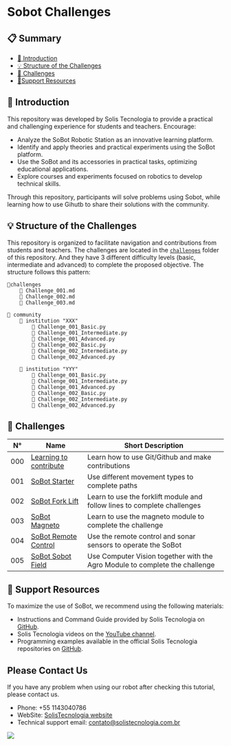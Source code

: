 # Sobot Challenges

## 📋 Summary
- [🚀 Introduction](#id01)
- [💡 Structure of the Challenges](#id02)
- [🧩 Challenges](#id03)
- [🌟Support Resources](#id04)

## 🚀 Introduction <a name="id01"></a>
This repository was developed by Solis Tecnologia to provide a practical and challenging experience for students and teachers. Encourage:

- Analyze the SoBot Robotic Station as an innovative learning platform.
- Identify and apply theories and practical experiments using the SoBot platform.
- Use the SoBot and its accessories in practical tasks, optimizing educational applications.
- Explore courses and experiments focused on robotics to develop technical skills.

Through this repository, participants will solve problems using Sobot, while learning how to use Gihutb to share their solutions with the community.

## 💡 Structure of the Challenges <a name="id02"></a>

This repository is organized to facilitate navigation and contributions from students and teachers. The challenges are located in the [`challenges`](./challenges) folder of this repository. And they have 3 different difficulty levels (basic, intermediate and advanced) to complete the proposed objective. The structure follows this pattern:

```
📂challenges 
    📄 Challenge_001.md                        
    📄 Challenge_002.md                        
    📄 Challenge_003.md                        

📂 community
    📂 institution "XXX" 
        📘 Challenge_001_Basic.py 
        📘 Challenge_001_Intermediate.py 
        📘 Challenge_001_Advanced.py 
        📘 Challenge_002_Basic.py 
        📘 Challenge_002_Intermediate.py 
        📘 Challenge_002_Advanced.py 

    📂 institution "YYY" 
        📘 Challenge_001_Basic.py 
        📘 Challenge_001_Intermediate.py 
        📘 Challenge_001_Advanced.py 
        📘 Challenge_002_Basic.py 
        📘 Challenge_002_Intermediate.py 
        📘 Challenge_002_Advanced.py 

```
 
## 🧩 Challenges <a name="id03"></a>

| N° | Name | Short Description 
| - | - | - 
| 000 | [Learning to contribute](./challenges/challenge_000.md) | Learn how to use Git/Github and make contributions |
| 001 | [SoBot Starter](./challenges/challenge_001.md) | Use different movement types to complete paths|
| 002 | [SoBot Fork Lift](./challenges/challenge_002.md) |Learn to use the forklift module and follow lines to complete challenges|
| 003 | [SoBot Magneto](./challenges/challenge_003.md) | Learn to use the magneto module to complete the challenge|
| 004 | [SoBot Remote Control](./challenges/challenge_004.md) | Use the remote control and sonar sensors to operate the SoBot |
| 005 | [SoBot Sobot Field](./challenges/challenge_005.md) | Use Computer Vision together with the Agro Module to complete the challenge |


## 🌟 Support Resources <a name="id04"></a>
To maximize the use of SoBot, we recommend using the following materials:

- Instructions and Command Guide provided by Solis Tecnologia on [GitHub](https://github.com/SolisTecnologia/SoBot-Technical-Documents).
- Solis Tecnologia videos on the [YouTube channel](https://www.youtube.com/@solistecnologia/videos).
- Programming examples available in the official Solis Tecnologia repositories on [GitHub](https://github.com/SolisTecnologia).

## Please Contact Us
If you have any problem when using our robot after checking this tutorial, please contact us.

- Phone: +55 1143040786
- WebSite: [SolisTecnologia website](https://www.solistecnologia.com.br/produtos/estacoes_sobot)
- Technical support email: contato@solistecnologia.com.br

![](https://github.com/SolisTecnologia/SoBot-Simple-Route/blob/master/png/logo.png)